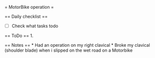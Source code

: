 = MotorBike operation =

== Daily checklist ==

* [ ] Check what tasks todo

== ToDo ==
    1.

== Notes ==
    * Had an operation on my right clavical
	* Broke my clavical (shoulder blade) when i slipped on the wet road on a Motorbike

